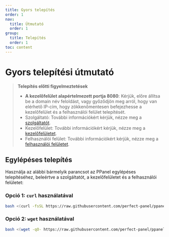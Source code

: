 ```yaml
---
title: Gyors telepítés
order: 1
nav:
  title: Útmutató
  order: 1
group:
  title: Telepítés
  order: 1
toc: content
---
```


# Gyors telepítési útmutató

> **Telepítés előtti figyelmeztetések**
>
> - **A kezelőfelület alapértelmezett portja 8080**: Kérjük, előre állítsa be a domain név feloldást, vagy győződjön meg arról, hogy van elérhető IP-cím, hogy zökkenőmentesen befejezhesse a kezelőfelület és a felhasználói felület telepítését.
> - Szolgáltató: További információkért kérjük, nézze meg a [szolgáltatót](/guide/server).
> - Kezelőfelület: További információkért kérjük, nézze meg a [kezelőfelületet](/guide/admin).
> - Felhasználói felület: További információkért kérjük, nézze meg a [felhasználói felületet](/guide/user).

## Egylépéses telepítés

Használja az alábbi bármelyik parancsot az PPanel egylépéses telepítéséhez, beleértve a szolgáltatót, a kezelőfelületet és a felhasználói felületet:

### Opció 1: `curl` használatával

```bash
bash <(curl -fsSL https://raw.githubusercontent.com/perfect-panel/ppanel-script/refs/heads/main/install.sh)
```

### Opció 2: `wget` használatával

```bash
bash <(wget -qO- https://raw.githubusercontent.com/perfect-panel/ppanel-script/refs/heads/main/install.sh)
```

